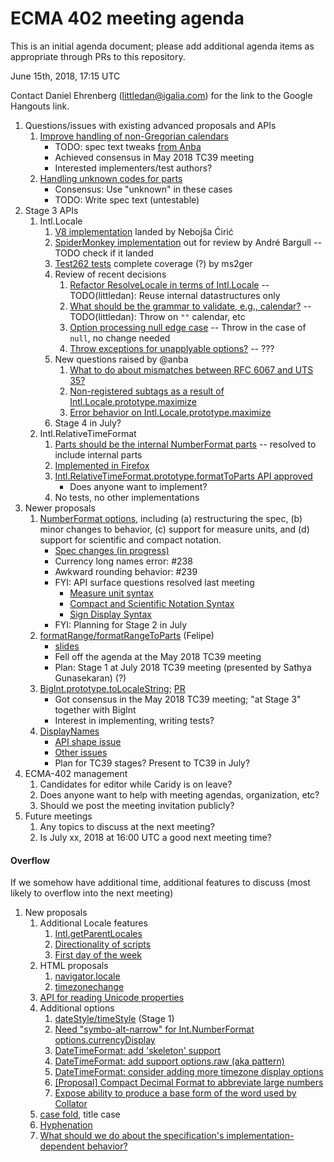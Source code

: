 # ECMA 402 meeting agenda

This is an initial agenda document; please add additional agenda items as appropriate through PRs to this repository.

June 15th, 2018, 17:15 UTC

Contact Daniel Ehrenberg (littledan@igalia.com) for the link to the Google Hangouts link.

1. Questions/issues with existing advanced proposals and APIs
    1. [Improve handling of non-Gregorian calendars](https://github.com/tc39/ecma402/pull/227)
        - TODO: spec text tweaks [from Anba](https://github.com/tc39/ecma402/pull/227#issuecomment-389211876)
        - Achieved consensus in May 2018 TC39 meeting
        - Interested implementers/test authors?
    1. [Handling unknown codes for parts](https://github.com/tc39/ecma402/issues/231)
        - Consensus: Use "unknown" in these cases
        - TODO: Write spec text (untestable)
1. Stage 3 APIs
    1. Intl.Locale
        1. [V8 implementation](https://chromium-review.googlesource.com/c/v8/v8/+/1014411) landed by Nebojša Ćirić
        1. [SpiderMonkey implementation](https://bugzilla.mozilla.org/show_bug.cgi?format=default&id=1433303) out for review by André Bargull -- TODO check if it landed
        1. [Test262 tests](https://github.com/tc39/test262/pull/1553) complete coverage (?) by ms2ger
        1. Review of recent decisions
            1. [Refactor ResolveLocale in terms of Intl.Locale](https://github.com/tc39/proposal-intl-locale/pull/36#issuecomment-389621874) -- TODO(littledan): Reuse internal datastructures only
            1. [What should be the grammar to validate, e.g., calendar?](https://github.com/tc39/proposal-intl-locale/pull/23#issuecomment-389355014) -- TODO(littledan): Throw on `""` calendar, etc
            1. [Option processing null edge case](https://github.com/tc39/proposal-intl-locale/issues/40) -- Throw in the case of `null`, no change needed
            1. [Throw exceptions for unapplyable options?](https://github.com/tc39/proposal-intl-locale/issues/25) -- ???
        1. New questions raised by @anba
            1. [What to do about mismatches between RFC 6067 and UTS 35?](https://github.com/tc39/proposal-intl-locale/issues/43)
            1. [Non-registered subtags as a result of Intl.Locale.prototype.maximize](https://github.com/tc39/proposal-intl-locale/issues/41)
            1. [Error behavior on Intl.Locale.prototype.maximize](https://github.com/tc39/proposal-intl-locale/issues/42)
        1. Stage 4 in July?
    1. Intl.RelativeTimeFormat
        1. [Parts should be the internal NumberFormat parts](https://github.com/tc39/proposal-intl-relative-time/pull/70) -- resolved to include internal parts
        1. [Implemented in Firefox](https://bugzilla.mozilla.org/show_bug.cgi?format=default&id=1270140) 
        1. [Intl.RelativeTimeFormat.prototype.formatToParts API approved](https://docs.google.com/document/d/1YheKc9OHt4AegzB0NeaHo5wTzpS4ia2irqXQSYXSUm0/edit#heading=h.jr7nec16y88w)
            - Does anyone want to implement?
        1. No tests, no other implementations
1. Newer proposals
    1. [NumberFormat options](https://github.com/sffc/proposal-unified-intl-numberformat), including (a) restructuring the spec, (b) minor changes to behavior, (c) support for measure units, and (d) support for scientific and compact notation.
        - [Spec changes (in progress)](https://github.com/sffc/proposal-unified-intl-numberformat/compare/e0ee374...sffc:master)
        - Currency long names error: #238
        - Awkward rounding behavior: #239
        - FYI: API surface questions resolved last meeting
            - [Measure unit syntax](https://github.com/sffc/proposal-unified-intl-numberformat/issues/3)
            - [Compact and Scientific Notation Syntax](https://github.com/sffc/proposal-unified-intl-numberformat/issues/5)
            - [Sign Display Syntax](https://github.com/sffc/proposal-unified-intl-numberformat/issues/6)
        - FYI: Planning for Stage 2 in July
    1. [formatRange/formatRangeToParts](https://github.com/fabalbon/proposal-intl-DateTimeFormat-formatRange) (Felipe)
        - [slides](https://docs.google.com/presentation/d/e/2PACX-1vQXuKpkf-kHF4Ue-35PAez79EL2bTU-s3dGbQvj0zwOzbqnF1zJJif_RT8wV9v8VkI4agEzvBPbKOoi/pub)
        - Fell off the agenda at the May 2018 TC39 meeting
        - Plan: Stage 1 at July 2018 TC39 meeting (presented by Sathya Gunasekaran) (?)
    1. [BigInt.prototype.toLocaleString](https://github.com/tc39/ecma402/issues/218#issuecomment-370789166); [PR](https://github.com/tc39/ecma402/pull/236)
        - Got consensus in the May 2018 TC39 meeting; "at Stage 3" together with BigInt
        - Interest in implementing, writing tests?
    1. [DisplayNames](https://github.com/brawer/proposal-intl-displaynames)
        - [API shape issue](https://github.com/brawer/proposal-intl-displaynames/issues/4)
        - [Other issues](https://github.com/brawer/proposal-intl-displaynames/issues)
        - Plan for TC39 stages? Present to TC39 in July?
1. ECMA-402 management
    1. Candidates for editor while Caridy is on leave?
    1. Does anyone want to help with meeting agendas, organization, etc?
    1. Should we post the meeting invitation publicly?
1. Future meetings
    1. Any topics to discuss at the next meeting?
    1. Is July xx, 2018 at 16:00 UTC a good next meeting time?

#### Overflow

If we somehow have additional time, additional features to discuss (most likely to overflow into the next meeting)

1. New proposals
    1. Additional Locale features
        1. [Intl.getParentLocales](https://github.com/tc39/ecma402/issues/87)
        1. [Directionality of scripts](https://github.com/tc39/ecma402/issues/205)
        1. [First day of the week](https://github.com/tc39/ecma402/issues/6)
    1. HTML proposals
        1. [navigator.locale](https://github.com/whatwg/html/pull/3046)
        1. [timezonechange](https://github.com/whatwg/html/pull/3047)
    1. [API for reading Unicode properties](https://github.com/tc39/ecma402/issues/90)
    1. Additional options
        1. [dateStyle/timeStyle](https://github.com/tc39/proposal-ecma402-datetime-style) (Stage 1)
        1. [Need "symbo-alt-narrow" for Int.NumberFormat options.currencyDisplay](https://github.com/tc39/ecma402/issues/200)
        1. [DateTimeFormat: add 'skeleton' support](https://github.com/tc39/ecma402/issues/189)
        1. [DateTimeFormat: add support options.raw (aka pattern)](https://github.com/tc39/ecma402/issues/190)
        1. [DateTimeFormat: consider adding more timezone display options](https://github.com/tc39/ecma402/issues/119)
        1. [[Proposal] Compact Decimal Format to abbreviate large numbers](https://github.com/tc39/ecma402/issues/37)
        1. [Expose ability to produce a base form of the word used by Collator](https://github.com/tc39/ecma402/issues/44)
    1. [case fold](https://github.com/tc39/ecma402/issues/99), title case
    1. [Hyphenation](https://github.com/tc39/ecma402/issues/93)
    1. [What should we do about the specification's implementation-dependent behavior?](https://github.com/tc39/ecma402/issues/113)
